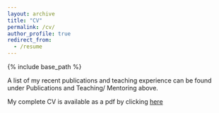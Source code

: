 ```yaml
---
layout: archive
title: "CV"
permalink: /cv/
author_profile: true
redirect_from:
  - /resume
---
```


{% include base_path %}

A list of my recent publications and teaching experience can be found under Publications and Teaching/ Mentoring above.

My complete CV is available as a pdf by clicking [here](files/cv.pdf "cv")
